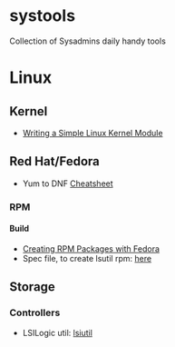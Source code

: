 # systools

Collection of Sysadmins daily handy tools

# Linux

## Kernel

* [Writing a Simple Linux Kernel Module](https://blog.sourcerer.io/writing-a-simple-linux-kernel-module-d9dc3762c234)

## Red Hat/Fedora

* Yum to DNF [Cheatsheet](https://fedoraproject.org/wiki/Yum_to_DNF_Cheatsheet)

### RPM

#### Build

* [Creating RPM Packages with Fedora](https://fedoraproject.org/wiki/How_to_create_an_RPM_package)
* Spec file, to create lsutil rpm: [here](https://github.com/pld-linux/lsiutil)

## Storage

### Controllers

* LSILogic util: [lsiutil](https://github.com/kojack/lsiutil)
